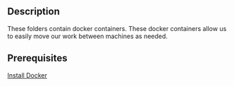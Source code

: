## Description
These folders contain docker containers.  These docker containers allow us to easily
move our work between machines as needed.
## Prerequisites
[Install Docker](https://docs.docker.com/engine/installation/)
